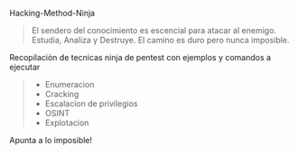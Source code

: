 Hacking-Method-Ninja
>El sendero del conocimiento es escencial para atacar al enemigo. Estudia, Analiza y Destruye.
>El camino es duro pero nunca imposible.

Recopilaciòn de tecnicas ninja de pentest con ejemplos y comandos a ejecutar


> + Enumeracion
> + Cracking
> + Escalacion de privilegios
> + OSINT
> + Explotacion

Apunta a lo imposible!
